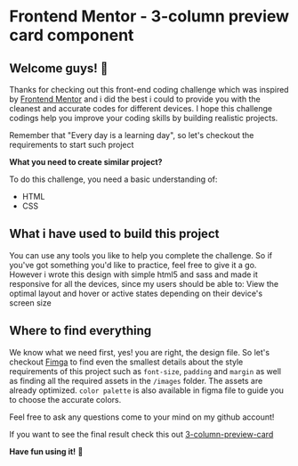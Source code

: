 # Frontend Mentor - 3-column preview card component

## Welcome guys! 👋

Thanks for checking out this front-end coding challenge which was inspired by [Frontend Mentor](https://www.frontendmentor.io) and i did the best i could to provide you with the cleanest and accurate codes for different devices. I hope this challenge codings help you improve your coding skills by building realistic projects.

Remember that "Every day is a learning day", so let's checkout the requirements to start such project

**What you need to create similar project?**

To do this challenge, you need a basic understanding of: 

- HTML
- CSS
## What i have used to build this project

You can use any tools you like to help you complete the challenge. So if you've got something you'd like to practice, feel free to give it a go. However  i wrote this design with simple html5 and sass and made it responsive for all the devices, since my users should be able to: View the optimal layout and hover or active states depending on their device's screen size

## Where to find everything

We know what we need first, yes! you are right, the design file. So let's checkout [Fimga](https://www.figma.com/file/bniymsHXiBth9dQbpyBRuQ/3-column-preview-card-component?node-id=0%3A1) to find even the smallest details about the style requirements of this project such as `font-size`, `padding` and `margin` as well as finding all the required assets in the `/images` folder. The assets are already optimized. `color palette` is also available in figma file to guide you to choose the accurate colors.

Feel free to ask any questions come to your mind on my github account!

If you want to see the final result check this out [3-column-preview-card](https://ellefamkar.github.io/3-column-preview-card-component/)

**Have fun using it!** 🚀
